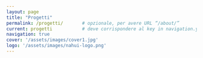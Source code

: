 ```yaml
---
layout: page
title: "Progetti"
permalink: /progetti/       # opzionale, per avere URL “/about/”
current: progetti           # deve corrispondere al key in navigation.yml
navigation: true
cover: '/assets/images/cover1.jpg'
logo: '/assets/images/nahui-logo.png'
---
```

